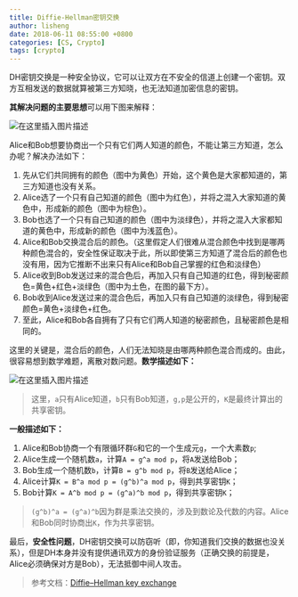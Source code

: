 ```yaml
---
title: Diffie-Hellman密钥交换
author: lisheng
date: 2018-06-11 08:55:00 +0800
categories: [CS, Crypto]
tags: [crypto]
---
```



DH密钥交换是一种安全协议，它可以让双方在不安全的信道上创建一个密钥。双方互相发送的数据就算被第三方知晓，也无法知道加密信息的密钥。

**其解决问题的主要思想**可以用下图来解释：

![在这里插入图片描述](https://img-blog.csdnimg.cn/20190530134008494.png?x-oss-process=image/watermark,type_ZmFuZ3poZW5naGVpdGk,shadow_10,text_aHR0cHM6Ly9ibG9nLmNzZG4ubmV0L3NfbGlzaGVuZw==,size_16,color_FFFFFF,t_70)

Alice和Bob想要协商出一个只有它们两人知道的颜色，不能让第三方知道，怎么办呢？解决办法如下：
1. 先从它们共同拥有的颜色（图中为黄色）开始，这个黄色是大家都知道的，第三方知道也没有关系。
2. Alice选了一个只有自己知道的颜色（图中为红色），并将之混入大家知道的黄色中，形成新的颜色（图中为棕色）。
3. Bob也选了一个只有自己知道的颜色（图中为淡绿色），并将之混入大家都知道的黄色中，形成新的颜色（图中为浅蓝色）。
4. Alice和Bob交换混合后的颜色。（这里假定人们很难从混合颜色中找到是哪两种颜色混合的，安全性保证取决于此，所以即使第三方知道了混合后的颜色也没有用，因为它推断不出来只有Alice和Bob自己掌握的红色和淡绿色）
5. Alice收到Bob发送过来的混合色后，再加入只有自己知道的红色，得到秘密颜色=黄色+红色+淡绿色（图中为土色，在图的最下方）。
6. Bob收到Alice发送过来的混合色后，再加入只有自己知道的淡绿色，得到秘密颜色=黄色+淡绿色+红色。
7. 至此，Alice和Bob各自拥有了只有它们两人知道的秘密颜色，且秘密颜色是相同的。

这里的关键是，混合后的颜色，人们无法知晓是由哪两种颜色混合而成的。由此，很容易想到数学难题，离散对数问题。**数学描述如下：**

![在这里插入图片描述](https://img-blog.csdnimg.cn/20190530134339996.png?x-oss-process=image/watermark,type_ZmFuZ3poZW5naGVpdGk,shadow_10,text_aHR0cHM6Ly9ibG9nLmNzZG4ubmV0L3NfbGlzaGVuZw==,size_16,color_FFFFFF,t_70)
>这里，`a`只有Alice知道，`b`只有Bob知道，`g,p`是公开的，`K`是最终计算出的共享密钥。

**一般描述如下：**
1. Alice和Bob协商一个有限循环群`G`和它的一个生成元`g`，一个大素数`p`;
2. Alice生成一个随机数`a`，计算`A = g^a mod p`，将`A`发送给Bob；
3. Bob生成一个随机数`b`，计算`B = g^b mod p`，将`B`发送给Alice；
4. Alice计算`K = B^a mod p = (g^b)^a mod p`，得到共享密钥`K`；
5. Bob计算`K = A^b mod p = (g^a)^b mod p`，得到共享密钥`K`；
>`(g^b)^a = (g^a)^b`因为群是乘法交换的，涉及到数论及代数的内容。Alice和Bob同时协商出`K`，作为共享密钥。

最后，**安全性问题**，DH密钥交换可以防窃听（即，你知道我们交换的数据也没关系），但是DH本身并没有提供通讯双方的身份验证服务（正确交换的前提是，Alice必须确保对方是Bob），无法抵御中间人攻击。

>参考文档：[Diffie–Hellman key exchange](https://en.wikipedia.org/wiki/Diffie%E2%80%93Hellman_key_exchange#References)